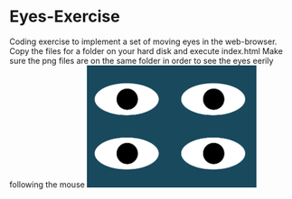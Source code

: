 # Eyes-Exercise

Coding exercise to implement a set of moving eyes in the web-browser.
Copy the files for a folder on your hard disk and execute index.html
Make sure the png files are on the same folder in order to see the eyes eerily following the mouse
<img src= "Eyes.png" width='300' />
